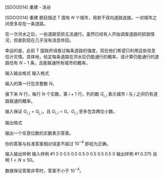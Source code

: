 



[SDOI2014] 重建 - 洛谷














[SDOI2014] 重建
题目描述
T 国有 $N$ 个城市，用若干双向道路连接。一对城市之间至多存在一条道路。    

在一次洪水之后，一些道路受损无法通行。虽然已经有人开始调查道路的损毁情况，但直到现在几乎没有消息传回。    

幸运的是，此前 T 国政府调查过每条道路的强度，现在他们希望只利用这些信息估计灾情。具体地，给定每条道路在洪水后仍能通行的概率，请计算仍能通行的道路恰有 $N-1$ 条，且能联通所有城市的概率。

输入输出格式
输入格式

输入的第一行包含整数 $N$。  

接下来 $N$ 行，每行 $N$ 个实数，第 $i+1$ 行，列的数 $G_{i,j}$ 表示城市 $i$ 与 $j$ 之间仍有道路联通的概率。    

输入保证 $G_{i,j}=G_{j,i}$，且 $G_{i,i}=0$。$G_{i, j}$ 至多包含两位小数。

输出格式

输出一个任意位数的实数表示答案。    

你的答案与标准答案相对误差不超过 $10^{-4}$ 即视为正确。

输入输出样例
输入样例 #1
3
0 0.5 0.5
0.5 0 0.5
0.5 0.5 0
输出样例 #1
0.375
说明
$1<N\leq 50$。

数据保证答案非零时，答案不小于 $10^{-4}$。







